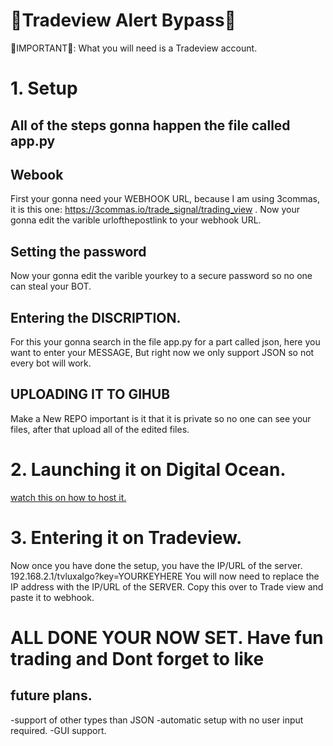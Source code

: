 # 🤑Tradeview Alert Bypass🤑

🛑IMPORTANT🛑: What you will need is a Tradeview account.

# 1. Setup

## All of the steps gonna happen the file called app.py

## Webook
First your gonna need your WEBHOOK URL, because I am using 3commas, it is this one: https://3commas.io/trade_signal/trading_view .
Now your gonna edit the varible urlofthepostlink to your webhook URL.

## Setting the password
Now your gonna edit the varible yourkey to a secure password so no one can steal your BOT.

## Entering the DISCRIPTION.
For this your gonna search in the file app.py for a part called json, here you want to enter your MESSAGE, But right now we only support JSON so not every bot will work.

## UPLOADING IT TO GIHUB
Make a New REPO important is it that it is private so no one can see your files, after that upload all of the edited files.

# 2. Launching it on Digital Ocean.
[watch this on how to host it.](https://www.youtube.com/watch?v=pcB-GmhKK_4)

# 3. Entering it on Tradeview.
Now once you have done the setup, you have the IP/URL of the server.
192.168.2.1/tvluxalgo?key=YOURKEYHERE
You will now need to replace the IP address with the IP/URL of the SERVER.
Copy this over to Trade view and paste it to webhook. 

# ALL DONE YOUR NOW SET. Have fun trading and Dont forget to like

## future plans.
-support of other types than JSON
-automatic setup with no user input required.
-GUI support.

